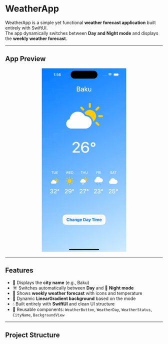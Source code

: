 
#  WeatherApp

WeatherApp is a simple yet functional **weather forecast application** built entirely with SwiftUI.  
The app dynamically switches between **Day and Night mode** and displays the **weekly weather forecast**.

---

##  App Preview

<p align="center">
  <img src="WeatherApp_SwiftUI/weatherApp.gif" alt="Weather App Demo" width="270"/>
</p>

---

##  Features

- 🌆 Displays the **city name** (e.g., Baku)  
- ☀️ Switches automatically between **Day** and 🌙 **Night mode**  
- 📅 Shows **weekly weather forecast** with icons and temperature  
- 🎨 Dynamic **LinearGradient background** based on the mode  
- 💧 Built entirely with **SwiftUI** and clean UI structure  
- 🔘 Reusable components: `WeatherButton`, `WeatherDay`, `WeatherStatus`, `CityName`, `BackgraundView`

---

##  Project Structure

